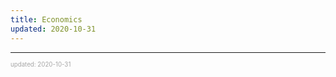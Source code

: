 ```yaml
---
title: Economics
updated: 2020-10-31
---
```


---

<sup><sub><font color="#a6a6a6">updated: 2020-10-31</font></sub></sup>
